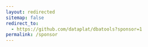 ```yaml
---
layout: redirected
sitemap: false
redirect_to:
  - https://github.com/dataplat/dbatools?sponsor=1
permalink: /sponsor
---
```

